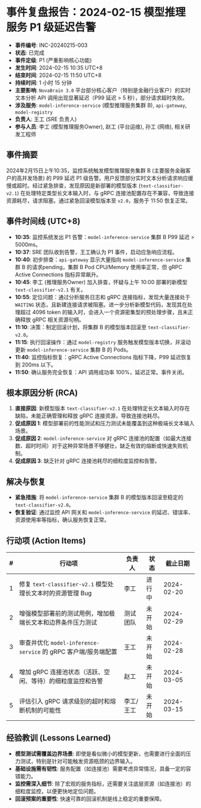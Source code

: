 # 事件复盘报告：2024-02-15 模型推理服务 P1 级延迟告警

*   **事件编号**: INC-20240215-003
*   **状态**: 已完成
*   **事件定级**: P1 (严重影响核心功能)
*   **发生时间**: 2024-02-15 10:35 UTC+8
*   **结束时间**: 2024-02-15 11:50 UTC+8
*   **持续时间**: 1 小时 15 分钟
*   **主要影响**: `NovaBrain 3.0` 平台部分核心客户（特别是金融行业客户）的实时文本分析 API 调用出现显著延迟（P99 延迟 > 5 秒），部分请求超时失败。
*   **涉及服务**: `model-inference-service` (模型推理服务集群 B), `api-gateway`, `model-registry`
*   **负责人**: 王工 (SRE 负责人)
*   **参与人员**: 李工 (模型推理服务Owner), 赵工 (平台运维), 孙工 (网络), 相关研发工程师

## 事件摘要

2024年2月15日上午10:35，监控系统触发模型推理服务集群 B (主要服务金融客户的高并发场景) 的 P99 延迟 P1 级告警。用户反馈部分实时文本分析请求响应缓慢或超时。经过紧急排查，发现原因是新部署的模型版本 (`text-classifier-v2.1`) 在处理特定类型长文本输入时，与 gRPC 连接池配置存在不兼容，导致连接资源耗尽，请求阻塞。通过紧急回滚模型版本至 `v2.0`，服务于 11:50 恢复正常。

## 事件时间线 (UTC+8)

*   **10:35**: 监控系统发出 P1 告警：`model-inference-service` 集群 B P99 延迟 > 5000ms。
*   **10:37**: SRE 团队收到告警，王工确认为 P1 事件，启动应急响应流程。
*   **10:40**: 初步排查：`api-gateway` 显示大量指向 `model-inference-service` 集群 B 的请求pending，集群 B Pod CPU/Memory 使用率正常，但 gRPC Active Connections 指标异常飙升。
*   **10:45**: 李工 (推理服务Owner) 加入排查，怀疑与上午 10:00 部署的新模型 `text-classifier-v2.1` 有关。
*   **10:55**: 定位问题：通过分析服务日志和 gRPC 连接指标，发现大量连接处于 `WAITING` 状态，且新建连接请求被阻塞。进一步分析新模型代码，发现其在处理超过 4096 token 的输入时，会进入一个资源密集型的预处理步骤，且未正确释放 gRPC 相关资源句柄。
*   **11:10**: 决策：制定回滚计划，将集群 B 的模型版本回滚至 `text-classifier-v2.0`。
*   **11:15**: 执行回滚操作：通过 `model-registry` 服务触发模型版本切换，并滚动更新 `model-inference-service` 集群 B 的 Pods。
*   **11:40**: 监控指标恢复：gRPC Active Connections 指标下降，P99 延迟恢复到 200ms 以下。
*   **11:50**: 确认服务完全恢复：API 调用成功率 100%，延迟正常。事件关闭。

## 根本原因分析 (RCA)

1.  **直接原因**: 新模型版本 `text-classifier-v2.1` 在处理特定长文本输入时存在缺陷，未能正确管理和释放 gRPC 连接资源，导致连接池耗尽。
2.  **促成原因 1**: 模型部署前的性能测试和压力测试未能覆盖到这种极端长文本输入场景。
3.  **促成原因 2**: `model-inference-service` 对 gRPC 连接池的配置（如最大连接数、超时时间）对于这种异常场景不够健壮，缺乏有效的熔断或快速失败机制。
4.  **促成原因 3**: 缺乏针对 gRPC 连接池耗尽的细粒度监控和告警。

## 解决与恢复

*   **紧急措施**: 将 `model-inference-service` 集群 B 的模型版本回滚至稳定的 `text-classifier-v2.0`。
*   **恢复验证**: 通过监控 API 网关和 `model-inference-service` 的延迟、错误率、资源使用率等指标，确认服务恢复正常。

## 行动项 (Action Items)

| # | 行动项                                                     | 负责人 | 状态   | 截止日期   |
|---|------------------------------------------------------------|--------|--------|------------|
| 1 | 修复 `text-classifier-v2.1` 模型处理长文本时的资源管理 Bug     | 李工   | 进行中 | 2024-02-20 |
| 2 | 增强模型部署前的测试用例，增加极端长文本和边界条件压力测试     | 测试团队 | 未开始 | 2024-02-29 |
| 3 | 审查并优化 `model-inference-service` 的 gRPC 客户端/服务端配置 | 王工   | 未开始 | 2024-02-28 |
| 4 | 增加 gRPC 连接池状态（活跃、空闲、等待）的细粒度监控和告警     | 赵工   | 未开始 | 2024-03-05 |
| 5 | 评估引入 gRPC 请求级别的超时和熔断机制的可能性               | 李工/王工| 未开始 | 2024-03-15 |

## 经验教训 (Lessons Learned)

*   **模型测试需覆盖边界场景**: 即使是看似微小的模型更新，也需要进行全面的压力测试，特别是针对可能触发资源瓶颈的边界输入。
*   **基础设施需有韧性**: 服务配置（如连接池）需要考虑异常情况，具备一定的容错能力。
*   **监控需深入细节**: 除了宏观的服务指标，还需要关注底层资源（如连接池）的细粒度监控，以便更快地定位问题。
*   **回滚预案的重要性**: 快速可靠的回滚机制是线上稳定的重要保障。 